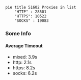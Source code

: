 
```mermaid
pie title 51602 Proxies in list
    "HTTP" : 28501
    "HTTPS": 10522
    "SOCKS" : 19083
```

### Some Info
#### Average Timeout

- mixed: 3.9s
- http: 2.1s
- https: 8.2s
- socks: 6.2s